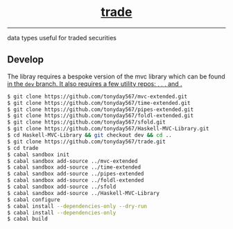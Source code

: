 <h1 align="center">
    <a href="https://github.com/tonyday567/trade">
        trade
    </a>
</h1>

<hr>

data types useful for traded securities


## Develop

The libray requires a bespoke version of the mvc library which can be found <a href="https://github.com/tonyday567/Haskell-MVC-Library"> in the `dev` branch. It also requires a few utility repos: <a href="https://github.com/tonyday567/mvc-extended">, <a href="https://github.com/tonyday567/time-extended">, <a href="https://github.com/tonyday567/pipes-extended">, <a href="https://github.com/tonyday567/foldl-extended"> and <a href="https://github.com/tonyday567/sfold">.

``` sh
$ git clone https://github.com/tonyday567/mvc-extended.git
$ git clone https://github.com/tonyday567/time-extended.git
$ git clone https://github.com/tonyday567/pipes-extended.git
$ git clone https://github.com/tonyday567/foldl-extended.git
$ git clone https://github.com/tonyday567/sfold.git
$ git clone https://github.com/tonyday567/Haskell-MVC-Library.git
$ cd Haskell-MVC-Library && git checkout dev && cd ..
$ git clone https://github.com/tonyday567/trade.git
$ cd trade
$ cabal sandbox init
$ cabal sandbox add-source ../mvc-extended
$ cabal sandbox add-source ../time-extended
$ cabal sandbox add-source ../pipes-extended
$ cabal sandbox add-source ../foldl-extended
$ cabal sandbox add-source ../sfold
$ cabal sandbox add-source ../Haskell-MVC-Library
$ cabal configure
$ cabal install --dependencies-only --dry-run
$ cabal install --dependencies-only
$ cabal build
```
